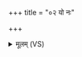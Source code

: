+++
title = "०२ यो नः"

+++
<details><summary>मूलम् (VS)</summary>

यो नः॑ पाप्म॒न्न जहा॑सि॒ तमु॑ त्वा जहिमो व॒यम्।  
प॒थामनु॑ व्या॒वर्त॑ने॒ऽन्यं पा॒प्मानु॑ पद्यताम् ॥
</details>